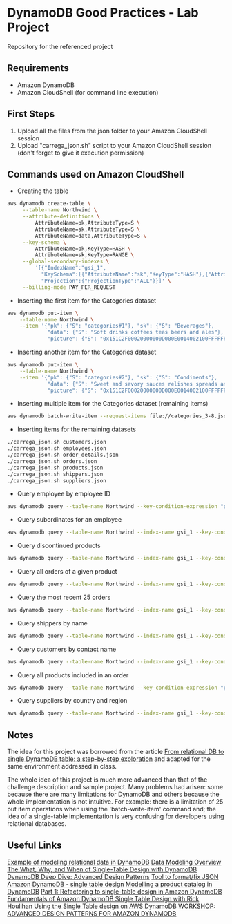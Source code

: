 # DynamoDB Good Practices - Lab Project

Repository for the referenced project

## Requirements

* Amazon DynamoDB
* Amazon CloudShell (for command line execution)

## First Steps

1. Upload all the files from the json folder to your Amazon CloudShell session
2. Upload "carrega_json.sh" script to your Amazon CloudShell session (don't forget to give it execution permission)

## Commands used on Amazon CloudShell

* Creating the table

```sh
aws dynamodb create-table \
     --table-name Northwind \
     --attribute-definitions \
         AttributeName=pk,AttributeType=S \
         AttributeName=sk,AttributeType=S \
         AttributeName=data,AttributeType=S \
     --key-schema \
         AttributeName=pk,KeyType=HASH \
         AttributeName=sk,KeyType=RANGE \
     --global-secondary-indexes \
         '[{"IndexName":"gsi_1",
           "KeySchema":[{"AttributeName":"sk","KeyType":"HASH"},{"AttributeName":"data","KeyType":"RANGE"}],
           "Projection":{"ProjectionType":"ALL"}}]' \
     --billing-mode PAY_PER_REQUEST
```

* Inserting the first item for the Categories dataset

```sh
aws dynamodb put-item \
    --table-name Northwind \
    --item '{"pk": {"S": "categories#1"}, "sk": {"S": "Beverages"},
             "data": {"S": "Soft drinks coffees teas beers and ales"},
             "picture": {"S": "0x151C2F00020000000D000E0014002100FFFFFFFF4269746D617020496D616765005061696E742E5069637475726500010500000200000007000000504272757368000000000000000000A0290000424D98290000000000005600000028000000AC00000078000000010004000000000000000000880B0000880B0000080000"}}'
```

* Inserting another item for the Categories dataset

```sh
aws dynamodb put-item \
    --table-name Northwind \
    --item '{"pk": {"S": "categories#2"}, "sk": {"S": "Condiments"},
             "data": {"S": "Sweet and savory sauces relishes spreads and seasonings"},
             "picture": {"S": "0x151C2F00020000000D000E0014002100FFFFFFFF4269746D617020496D616765005061696E742E5069637475726500010500000200000007000000504272757368000000000000000000A0290000424D98290000000000005600000028000000AC00000078000000010004000000000000000000880B0000880B0000080000"}}'
```

* Inserting multiple item for the Categories dataset (remaining items)

```sh
aws dynamodb batch-write-item --request-items file://categories_3-8.json
```

* Inserting items for the remaining datasets

```sh
./carrega_json.sh customers.json
./carrega_json.sh employees.json
./carrega_json.sh order_details.json
./carrega_json.sh orders.json
./carrega_json.sh products.json
./carrega_json.sh shippers.json
./carrega_json.sh suppliers.json
```

* Query employee by employee ID

```sh
aws dynamodb query --table-name Northwind --key-condition-expression "pk=:partitionkey" --expression-attribute-values '{":partitionkey":{"S": "employees#2"}}'
```

* Query subordinates for an employee

```sh
aws dynamodb query --table-name Northwind --index-name gsi_1 --key-condition-expression "sk=:partitionkey" --expression-attribute-values '{":partitionkey":{"S": "employees#2"}}'
```

* Query discontinued products

```sh
aws dynamodb query --table-name Northwind --index-name gsi_1 --key-condition-expression "sk=:partitionkey and #data=:sortkey" --expression-attribute-values '{":partitionkey":{"S": "PRODUCT"}, ":sortkey":{"S": "1"}}' --expression-attribute-names '{"#data": "data"}'
```

* Query all orders of a given product

```sh
aws dynamodb query --table-name Northwind --index-name gsi_1 --key-condition-expression "sk=:partitionkey" --expression-attribute-values '{":partitionkey":{"S": "products#1"}}'
```

* Query the most recent 25 orders

```sh
aws dynamodb query --table-name Northwind --index-name gsi_1 --key-condition-expression "sk=:partitionkey" --expression-attribute-values '{":partitionkey":{"S": "ORDER"}}' --limit=25
```

* Query shippers by name

```sh
aws dynamodb query --table-name Northwind --index-name gsi_1 --key-condition-expression "sk=:partitionkey" --expression-attribute-values '{":partitionkey":{"S": "United Package"}}'
```

* Query customers by contact name

```sh
aws dynamodb query --table-name Northwind --index-name gsi_1 --key-condition-expression "sk=:partitionkey" --expression-attribute-values '{":partitionkey":{"S": "Maria Anders"}}'
```

* Query all products included in an order

```sh
aws dynamodb query --table-name Northwind --key-condition-expression "pk=:partitionkey and begins_with(sk, :sortkey)" --expression-attribute-values '{":partitionkey":{"S": "10260"}, ":sortkey":{"S": "product"}}'
```

* Query suppliers by country and region

```sh
aws dynamodb query --table-name Northwind --index-name gsi_1 --key-condition-expression "sk=:partitionkey and begins_with(#data, :sortkey)" --expression-attribute-values '{":partitionkey":{"S": "SUPPLIER"}, ":sortkey":{"S": "Germany#NULL"}}' --expression-attribute-names '{"#data": "data"}'
```

## Notes

The idea for this project was borrowed from the article [From relational DB to single DynamoDB table: a step-by-step exploration](https://www.trek10.com/blog/dynamodb-single-table-relational-modeling/) and adapted for the same environment addressed in class.

The whole idea of this project is much more advanced than that of the challenge description and sample project. Many problems had arisen: some because there are many limitations for DynamoDB and others because the whole implementation is not intuitive. For example: there is a limitation of 25 put item operations when using the 'batch-write-item' command and; the idea of a single-table implementation is very confusing for developers using relational databases.

## Useful Links

[Example of modeling relational data in DynamoDB](https://docs.aws.amazon.com/amazondynamodb/latest/developerguide/bp-modeling-nosql-B.html)
[Data Modeling Overview](https://www.dynamodbguide.com/data-modeling-overview/)
[The What, Why, and When of Single-Table Design with DynamoDB](https://www.alexdebrie.com/posts/dynamodb-single-table/)
[DynamoDB Deep Dive: Advanced Design Patterns](https://aws.amazon.com/dynamodb/resources/reinvent-2019-advanced-design-patterns/)
[Tool to format/fix JSON](https://jsonformatter.curiousconcept.com/#)
[Amazon DynamoDB - single table design](https://getindata.com/blog/amazon-aws-dynamodb-single-table-design/)
[Modelling a product catalog in DynamoDB](https://www.tecracer.com/blog/2021/03/modelling-a-product-catalog-in-dynamodb.html)
[Part 1: Refactoring to single-table design in Amazon DynamoDB](https://emshea.com/post/part-1-dynamodb-single-table-design)
[Fundamentals of Amazon DynamoDB Single Table Design with Rick Houlihan](https://www.youtube.com/watch?v=KYy8X8t4MB8)
[Using the Single Table design on AWS DynamoDB](https://awstip.com/using-the-single-table-design-on-aws-dynamodb-65a9480bd0c5)
[WORKSHOP: ADVANCED DESIGN PATTERNS FOR AMAZON DYNAMODB](https://amazon-dynamodb-labs.com/design-patterns.html)
